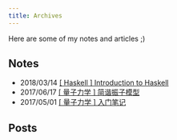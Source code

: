 ```yaml
---
title: Archives
---
```


Here are some of my notes and articles ;)

## Notes

* 2018/03/14 [\[ Haskell \] Introduction to Haskell](/notes/hs-tutorial) 
* 2017/06/17 [\[ 量子力学 \] 简谐振子模型](/old-archives/harmonic-oscillator.pdf)
* 2017/05/01 [\[ 量子力学 \] 入门笔记](/old-archives/introduction-to-quantum-mechanics.pdf)

## Posts
